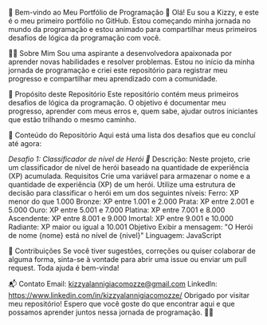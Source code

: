 🌟 Bem-vindo ao Meu Portfólio de Programação 🌟
Olá! Eu sou a Kizzy, e este é o meu primeiro portfólio no GitHub. Estou começando minha jornada no mundo da programação e estou animado para compartilhar meus primeiros desafios de lógica da programação com você.

🧑‍💻 Sobre Mim
Sou uma aspirante a desenvolvedora apaixonada por aprender novas habilidades e resolver problemas. Estou no início da minha jornada de programação e criei este repositório para registrar meu progresso e compartilhar meu aprendizado com a comunidade.

🎯 Propósito deste Repositório
Este repositório contém meus primeiros desafios de lógica da programação. O objetivo é documentar meu progresso, aprender com meus erros e, quem sabe, ajudar outros iniciantes que estão trilhando o mesmo caminho.

📂 Conteúdo do Repositório
Aqui está uma lista dos desafios que eu concluí até agora:

*Desafio 1: Classificador de nível de Herói 🚀*
Descrição: Neste projeto, crie um classificador de nível de herói baseado na quantidade de experiência (XP) acumulada.
Requisitos
Crie uma variável para armazenar o nome e a quantidade de experiência (XP) de um herói.
Utilize uma estrutura de decisão para classificar o herói em um dos seguintes níveis:
Ferro: XP menor do que 1.000
Bronze: XP entre 1.001 e 2.000
Prata: XP entre 2.001 e 5.000
Ouro: XP entre 5.001 e 7.000
Platina: XP entre 7.001 e 8.000
Ascendente: XP entre 8.001 e 9.000
Imortal: XP entre 9.001 e 10.000
Radiante: XP maior ou igual a 10.001
Objetivo
Exibir a mensagem: "O Herói de nome {nome} está no nível de {nivel}"
Linguagem: JavaScript

🤝 Contribuições
Se você tiver sugestões, correções ou quiser colaborar de alguma forma, sinta-se à vontade para abrir uma issue ou enviar um pull request. Toda ajuda é bem-vinda!

📬 Contato
Email: kizzyalannigiacomozze@gmail.com
LinkedIn: https://www.linkedin.com/in/kizzyalannigiacomozze/
Obrigado por visitar meu repositório! Espero que você goste do que encontrar aqui e que possamos aprender juntos nessa jornada de programação. 🚀✨

